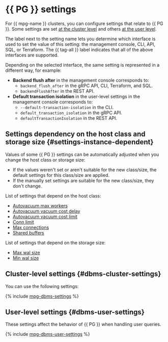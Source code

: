 # {{ PG }} settings

For {{ mpg-name }} clusters, you can configure settings that relate to {{ PG }}. Some settings are set [at the cluster level](#dbms-cluster-settings) and others [at the user level](#user-level-settings).

The label next to the setting name lets you determine which interface is used to set the value of this setting: the management console, CLI, API, SQL, or Terraform. The {{ tag-all }} label indicates that all of the above interfaces are supported.

Depending on the selected interface, the same setting is represented in a different way, for example:

- **Backend flush after** in the management console corresponds to:
  - `backend_flush_after` in the gRPC API, CLI, Terraform, and SQL.
  - `backendFlushAfter` in the REST API.
- **Default transaction isolation** in the user-level settings in the management console corresponds to:
  - `--default-transaction-isolation` in the CLI.
  - `default_transaction_isolation` in the gRPC API.
  - `defaultTransactionIsolation` in the REST API.

## Settings dependency on the host class and storage size {#settings-instance-dependent}

Values of some {{ PG }} settings can be automatically adjusted when you change the host class or storage size:

- If the values weren't set or aren't suitable for the new class/size, the default settings for this class/size are applied.
- If the manually set settings are suitable for the new class/size, they don't change.

List of settings that depend on the host class:

- [Autovacuum max workers](#setting-autovacuum-max-workers)
- [Autovacuum vacuum cost delay](#setting-autovacuum-vacuum-cost-delay)
- [Autovacuum vacuum cost limit](#setting-autovacuum-vacuum-cost-limit)
- [Conn limit](#setting-conn-limit)
- [Max connections](#setting-max-connections)
- [Shared buffers](#setting-shared-buffers)

List of settings that depend on the storage size:

- [Max wal size](#setting-max-wal-size)
- [Min wal size](#setting-min-wal-size)

## Cluster-level settings {#dbms-cluster-settings}

You can use the following settings:

{% include [mpg-dbms-settings](../../_includes/mdb/mpg-dbms-settings.md) %}

## User-level settings {#dbms-user-settings}

These settings affect the behavior of {{ PG }} when handling user queries.

{% include [mpg-dbms-user-settings](../../_includes/mdb/mpg-dbms-user-settings.md) %}
